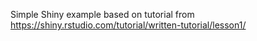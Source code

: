 Simple Shiny example based on tutorial from https://shiny.rstudio.com/tutorial/written-tutorial/lesson1/
